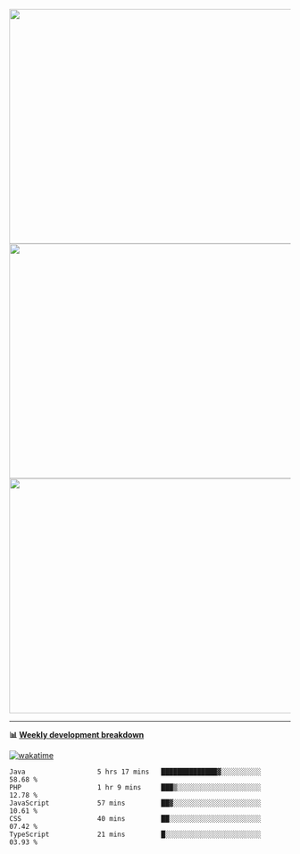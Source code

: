 <p float="left" align="middle"><img src="https://user-images.githubusercontent.com/56089155/195064669-12bd89bb-53c9-44b1-9fd8-993f93f585e1.png" width="600px" height="420px">
<img src="https://user-images.githubusercontent.com/56089155/195064706-c37aa3c8-f669-46c9-abba-1eadcbb910c5.png" width="600px" height="420px">
<img src="https://user-images.githubusercontent.com/56089155/195064753-0de674c7-4fc7-4831-a8a5-402e19cc77be.png" width="600px" height="420px"></p>

<hr />

**📊 [Weekly development breakdown](https://wakatime.com/@Ari24)**

[![wakatime](https://wakatime.com/badge/user/ca34c016-707f-4382-84cf-1823913a1423.svg)](https://wakatime.com/@ca34c016-707f-4382-84cf-1823913a1423)

<!--START_SECTION:waka-->

```text
Java                  5 hrs 17 mins   ██████████████▓░░░░░░░░░░   58.68 %
PHP                   1 hr 9 mins     ███▒░░░░░░░░░░░░░░░░░░░░░   12.78 %
JavaScript            57 mins         ██▓░░░░░░░░░░░░░░░░░░░░░░   10.61 %
CSS                   40 mins         ██░░░░░░░░░░░░░░░░░░░░░░░   07.42 %
TypeScript            21 mins         █░░░░░░░░░░░░░░░░░░░░░░░░   03.93 %
```

<!--END_SECTION:waka-->
